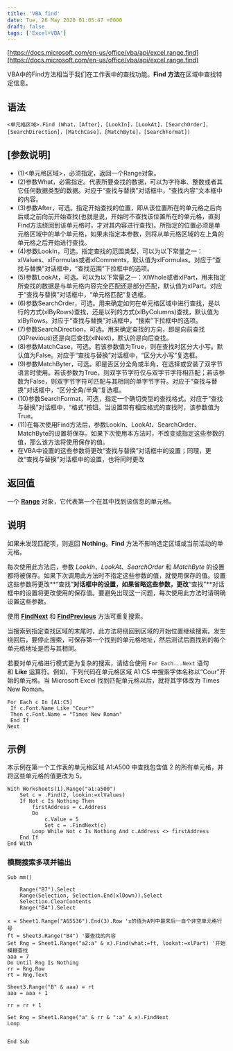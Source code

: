 ```yaml
---
title: 'VBA find'
date: Tue, 26 May 2020 01:05:47 +0000
draft: false
tags: ['Excel+VBA']
---
```


[https://docs.microsoft.com/en-us/office/vba/api/excel.range.find](https://docs.microsoft.com/en-us/office/vba/api/excel.range.find)

VBA中的Find方法相当于我们在工作表中的查找功能。**Find 方法**在区域中查找特定信息。

语法
--

```
<单元格区域>.Find (What，[After]，[LookIn]，[LookAt]，[SearchOrder]，[SearchDirection]，[MatchCase]，[MatchByte]，[SearchFormat])
```

\[参数说明\]
--------

*   (1)<单元格区域>，必须指定，返回一个Range对象。
*   (2)参数What，必需指定。代表所要查找的数据，可以为字符串、整数或者其它任何数据类型的数据。对应于“查找与替换”对话框中，“查找内容”文本框中的内容。
*   (3)参数After，可选。指定开始查找的位置，即从该位置所在的单元格之后向后或之前向前开始查找(也就是说，开始时不查找该位置所在的单元格，直到Find方法绕回到该单元格时，才对其内容进行查找)。所指定的位置必须是单元格区域中的单个单元格，如果未指定本参数，则将从单元格区域的左上角的单元格之后开始进行查找。
*   (4)参数LookIn，可选。指定查找的范围类型，可以为以下常量之一：xlValues、xlFormulas或者xlComments，默认值为xlFormulas。对应于“查找与替换”对话框中，“查找范围”下拉框中的选项。
*   (5)参数LookAt，可选。可以为以下常量之一：XlWhole或者xlPart，用来指定所查找的数据是与单元格内容完全匹配还是部分匹配，默认值为xlPart。对应于“查找与替换”对话框中，“单元格匹配”复选框。
*   (6)参数SearchOrder，可选。用来确定如何在单元格区域中进行查找，是以行的方式(xlByRows)查找，还是以列的方式(xlByColumns)查找，默认值为xlByRows。对应于“查找与替换”对话框中，“搜索”下拉框中的选项。
*   (7)参数SearchDirection，可选。用来确定查找的方向，即是向前查找(XlPrevious)还是向后查找(xlNext)，默认的是向后查找。
*   (8)参数MatchCase，可选。若该参数值为True，则在查找时区分大小写。默认值为False。对应于“查找与替换”对话框中，“区分大小写”复选框。
*   (9)参数MatchByter，可选。即是否区分全角或半角，在选择或安装了双字节语言时使用。若该参数为True，则双字节字符仅与双字节字符相匹配；若该参数为False，则双字节字符可匹配与其相同的单字节字符。对应于“查找与替换”对话框中，“区分全角/半角”复选框。
*   (10)参数SearchFormat，可选，指定一个确切类型的查找格式。对应于“查找与替换”对话框中，“格式”按钮。当设置带有相应格式的查找时，该参数值为True。
*   (11)在每次使用Find方法后，参数LookIn、LookAt、SearchOrder、MatchByte的设置将保存。如果下次使用本方法时，不改变或指定这些参数的值，那么该方法将使用保存的值。
*   在VBA中设置的这些参数将更改“查找与替换”对话框中的设置；同理，更改“查找与替换”对话框中的设置，也将同时更改

**返回值**
-------

一个 **[Range](ms-help://MS.EXCEL.DEV.12.2052/EXCEL.DEV/content/HV10036198.htm)** 对象，它代表第一个在其中找到该信息的单元格。

**说明**
------

如果未发现匹配项，则返回 **Nothing**。**Find** 方法不影响选定区域或当前活动的单元格。

每次使用此方法后，参数 _LookIn_、_LookAt_、_SearchOrder_ 和 _MatchByte_ 的设置都将被保存。如果下次调用此方法时不指定这些参数的值，就使用保存的值。设置这些参数将更改**“查找”**对话框中的设置，如果省略这些参数，更改**“查找”**对话框中的设置将更改使用的保存值。要避免出现这一问题，每次使用此方法时请明确设置这些参数。

使用 **[FindNext](ms-help://MS.EXCEL.DEV.12.2052/EXCEL.DEV/content/HV10035848.htm)** 和 **[FindPrevious](ms-help://MS.EXCEL.DEV.12.2052/EXCEL.DEV/content/HV10035849.htm)** 方法可重复搜索。

当搜索到指定查找区域的末尾时，此方法将绕回到区域的开始位置继续搜索。发生绕回后，要停止搜索，可保存第一个找到的单元格地址，然后测试后面找到的每个单元格地址是否与其相同。

若要对单元格进行模式更为复杂的搜索，请结合使用 `For Each...Next` 语句和 **Like** 运算符。例如，下列代码在单元格区域 A1:C5 中搜索字体名称以“Cour”开始的单元格。当 Microsoft Excel 找到匹配单元格以后，就将其字体改为 Times New Roman。

```
For Each c In [A1:C5] 
 If c.Font.Name Like "Cour*" 
 Then c.Font.Name = "Times New Roman" 
 End If
Next
```

**示例**
------

本示例在第一个工作表的单元格区域 A1:A500 中查找包含值 2 的所有单元格，并将这些单元格的值更改为 5。

```
With Worksheets(1).Range("a1:a500")
    Set c = .Find(2, lookin:=xlValues)
    If Not c Is Nothing Then
        firstAddress = c.Address
        Do
            c.Value = 5
            Set c = .FindNext(c)
        Loop While Not c Is Nothing And c.Address <> firstAddress
    End If
End With
```

### 模糊搜索多项并输出

```
Sub mm()

    Range("B7").Select
    Range(Selection, Selection.End(xlDown)).Select
    Selection.ClearContents
    Range("B4").Select

x = Sheet1.Range("A65536").End(3).Row 'x的值为A列中最来后一自个非空单元格行号
ft = Sheet3.Range("B4") '要查找的内容
Set Rng = Sheet1.Range("a2:a" & x).Find(what:=ft, lookat:=xlPart) '开始模糊查找
aaa = 7
Do Until Rng Is Nothing
rr = Rng.Row
rt = Rng.Text

Sheet3.Range("B" & aaa) = rt
aaa = aaa + 1

rr = rr + 1

Set Rng = Sheet1.Range("a" & rr & ":a" & x).FindNext
Loop


End Sub
```